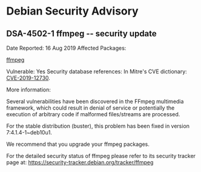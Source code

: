 
Debian Security Advisory
========================


DSA-4502-1 ffmpeg -- security update
------------------------------------



Date Reported:
16 Aug 2019
Affected Packages:

[ffmpeg](https://packages.debian.org/src:ffmpeg)

Vulnerable:
Yes
Security database references:
In Mitre's CVE dictionary: [CVE-2019-12730](https://security-tracker.debian.org/tracker/CVE-2019-12730).  

More information:

Several vulnerabilities have been discovered in the FFmpeg multimedia
framework, which could result in denial of service or potentially the
execution of arbitrary code if malformed files/streams are processed.


For the stable distribution (buster), this problem has been fixed in
version 7:4.1.4-1~deb10u1.


We recommend that you upgrade your ffmpeg packages.


For the detailed security status of ffmpeg please refer to
its security tracker page at:
<https://security-tracker.debian.org/tracker/ffmpeg>





